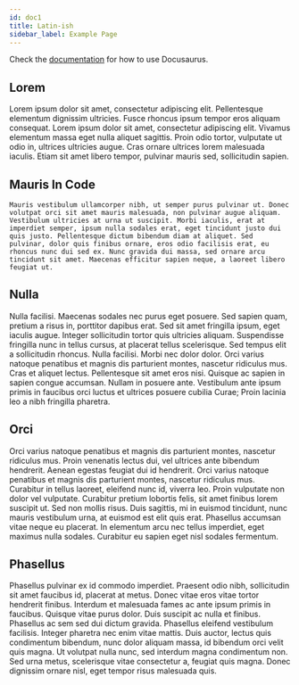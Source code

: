 ```yaml
---
id: doc1
title: Latin-ish
sidebar_label: Example Page
---
```


Check the [documentation](https://docusaurus.io) for how to use Docusaurus.

## Lorem

Lorem ipsum dolor sit amet, consectetur adipiscing elit. Pellentesque elementum dignissim ultricies. Fusce rhoncus ipsum
tempor eros aliquam consequat. Lorem ipsum dolor sit amet, consectetur adipiscing elit. Vivamus elementum massa eget
nulla aliquet sagittis. Proin odio tortor, vulputate ut odio in, ultrices ultricies augue. Cras ornare ultrices lorem
malesuada iaculis. Etiam sit amet libero tempor, pulvinar mauris sed, sollicitudin sapien.

## Mauris In Code

```
Mauris vestibulum ullamcorper nibh, ut semper purus pulvinar ut. Donec volutpat orci sit amet mauris malesuada, non pulvinar augue aliquam. Vestibulum ultricies at urna ut suscipit. Morbi iaculis, erat at imperdiet semper, ipsum nulla sodales erat, eget tincidunt justo dui quis justo. Pellentesque dictum bibendum diam at aliquet. Sed pulvinar, dolor quis finibus ornare, eros odio facilisis erat, eu rhoncus nunc dui sed ex. Nunc gravida dui massa, sed ornare arcu tincidunt sit amet. Maecenas efficitur sapien neque, a laoreet libero feugiat ut.
```

## Nulla

Nulla facilisi. Maecenas sodales nec purus eget posuere. Sed sapien quam, pretium a risus in, porttitor dapibus erat.
Sed sit amet fringilla ipsum, eget iaculis augue. Integer sollicitudin tortor quis ultricies aliquam. Suspendisse
fringilla nunc in tellus cursus, at placerat tellus scelerisque. Sed tempus elit a sollicitudin rhoncus. Nulla facilisi.
Morbi nec dolor dolor. Orci varius natoque penatibus et magnis dis parturient montes, nascetur ridiculus mus. Cras et
aliquet lectus. Pellentesque sit amet eros nisi. Quisque ac sapien in sapien congue accumsan. Nullam in posuere ante.
Vestibulum ante ipsum primis in faucibus orci luctus et ultrices posuere cubilia Curae; Proin lacinia leo a nibh
fringilla pharetra.

## Orci

Orci varius natoque penatibus et magnis dis parturient montes, nascetur ridiculus mus. Proin venenatis lectus dui, vel
ultrices ante bibendum hendrerit. Aenean egestas feugiat dui id hendrerit. Orci varius natoque penatibus et magnis dis
parturient montes, nascetur ridiculus mus. Curabitur in tellus laoreet, eleifend nunc id, viverra leo. Proin vulputate
non dolor vel vulputate. Curabitur pretium lobortis felis, sit amet finibus lorem suscipit ut. Sed non mollis risus.
Duis sagittis, mi in euismod tincidunt, nunc mauris vestibulum urna, at euismod est elit quis erat. Phasellus accumsan
vitae neque eu placerat. In elementum arcu nec tellus imperdiet, eget maximus nulla sodales. Curabitur eu sapien eget
nisl sodales fermentum.

## Phasellus

Phasellus pulvinar ex id commodo imperdiet. Praesent odio nibh, sollicitudin sit amet faucibus id, placerat at metus.
Donec vitae eros vitae tortor hendrerit finibus. Interdum et malesuada fames ac ante ipsum primis in faucibus. Quisque
vitae purus dolor. Duis suscipit ac nulla et finibus. Phasellus ac sem sed dui dictum gravida. Phasellus eleifend
vestibulum facilisis. Integer pharetra nec enim vitae mattis. Duis auctor, lectus quis condimentum bibendum, nunc dolor
aliquam massa, id bibendum orci velit quis magna. Ut volutpat nulla nunc, sed interdum magna condimentum non. Sed urna
metus, scelerisque vitae consectetur a, feugiat quis magna. Donec dignissim ornare nisl, eget tempor risus malesuada
quis.
